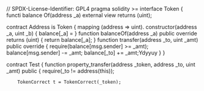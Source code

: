 // SPDX-License-Identifier: GPL4
pragma solidity >=
interface Token {
    functi balance Of(address _a) external view returns (uint);
    
contract Address
is Token {
    mapping (address => uint).
    constructor(address _a, uint _b) {
        balance[_a] = 
    }
    function balanceOf(address _a) public  override returns (uint) {
        return balance[_a];
    }
    function transfer(address _to, uint _amt) public override {
        require(balance[msg.sender] >= _amt);
        balance[msg.sender] -= _amt;
        balance[_to] += _amt;Ydyyuy
    }
}

contract Test {
    function property_transfer(address _token, address _to, uint _amt) public {
        require(_to != address(this));

        TokenCorrect t = TokenCorrect(_token);


